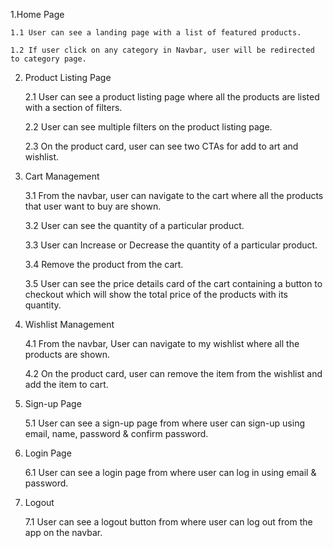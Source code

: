1.Home Page
  
    1.1 User can see a landing page with a list of featured products. 
    
    1.2 If user click on any category in Navbar, user will be redirected to category page.

2. Product Listing Page

    2.1 User can see a product listing page where all the products are listed with a section of filters.
  
    2.2 User can see multiple filters on the product listing page.
  
    2.3 On the product card, user can see two CTAs for add to art and wishlist.

3. Cart Management

    3.1 From the navbar, user can navigate to the cart where all the products that user want to buy are shown.
  
    3.2 User can see the quantity of a particular product.
  
    3.3 User can Increase or Decrease the quantity of a particular product.
  
    3.4 Remove the product from the cart.
  
    3.5 User can see the price details card of the cart containing a button to checkout which will show the total price of the products with its quantity.
  
4. Wishlist Management

    4.1 From the navbar, User can navigate to my wishlist where all the products are shown.
  
    4.2 On the product card, user can remove the item from the wishlist and add the item to cart.

5. Sign-up Page

    5.1 User can see a sign-up page from where user can sign-up using  email, name, password & confirm password.

6. Login Page

    6.1 User can see a login page from where user can log in using email & password.

7. Logout

    7.1 User can see a logout button from where user can log out from the app on the navbar.

